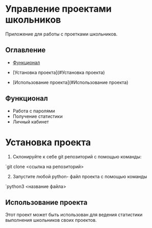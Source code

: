 # Управление проектами школьников
Приложение для работы с проетками школьников.

## Оглавление
- [Функционал](#Функциорнал)
  
- [Установка проекта](#Установка проекта)

- [Использование проекта](#Использование проекта)

## Функционал

- Работа с паролями
- Получение статистики
- Личный кабинет

# Установка проекта

1. Склонируйте к себе git репозиторий с помощью команды:

`git clone <ссылка на репозиторий>

2. Запустите любой python- файл проекта с помощью команды

`python3 <название файла>

## Использование проекта
Этот проект может быть использован для ведения статистики выполнения школьников своих проектов.
